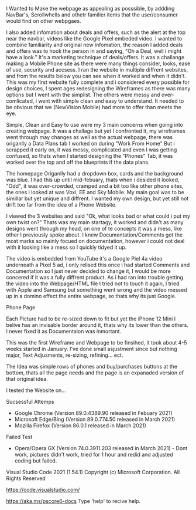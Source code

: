 I Wanted to Make the webpage as appealing as posssible, by addding NavBar's, Scrollwhells and othetr familier items that the user/consumer would find on other webpgaes. 

I also added infomation about deals and offers, such as the alert at the top near the navbar, videos like the Google Pixel embeded video. I wanted to combine familiarity and original new infomation, the reason I added deals and offers was to hook the person in and saying, "Oh a Deal, well i might have a look." It's a marketing technique of deals/offers.
It was a challange making a Mobile Phone site as there were many things consider, looks, ease of use, security and accsess. I ran the website in multiple diffrent  websites, and from the results below you can see when it worked and when it didn't. 
This was my first website fully complete and i considered every possible for design choices, I spent ages redesigning the Wireframes as there was many options but I went with the simplist. The others were messy and over-comlicated, i went with simple clean and easy to understand. It needed to be obvious that we (NewVision Mobile) had more to offer than meets the eye.

Simple, Clean and Easy to use were my 3 main concerns when going into creating webpage. It was a challage but yet I confronted it, my wireframes went through may changes as well as the actual webpage, there was origanlly a Data Plans tab I worked on during "Work From Home" But i scrapped it early on, it was messy, complicated and even I was getting confused, so thats when I started designing the "Phones" Tab, it was worked over the top and off the blueprints if the data plans. 

The homepage Origanlly had a dropdown box, cards and the background was blue. I had this up until mid-febuary, thats when i desided it looked, "Odd", it was over-crowded, cramped and a bit too like other phone sites, the ones i looked at was Voxi, EE and Sky Mobile. My main goal was to be simillar but yet unique and diffrent. I wanted my own design, but yet still not drift too far from the idea of a Phone Website. 

I viewed the 3 websites and said "Ok, what looks bad or what could i put my own twist on?" Thats was my main startagy, it worked and didn't as many designs went through my head, on one of te concepts it was a mess, like other I previously spoke about. I knew Documentation/Comments got the most marks so mainly focued on documentation, however i could not deal with it looking like a mess so I quickly tidyed it up. 

The video is embedded from YouTube it's a Google Piel 4a video underneath a Pixel 5 ad, i only relised this once i had started Comments and Documentation so I just never decided to change it, I would be more concered if it was a fully diffrent product. As i had ran into trouble getting the video into the Webpage/HTML file I tried not to touch it again, I tried with Apple and Samsung but something went wrong and the video messed up in a domino effect the entire webpage, so thats why its just Google. 




Phone Page


Each Picture had to be re-sized down to fit but yet the iPhone 12 Mini I belive has an invisable border around it, thats why its lower than the others. I never fixed it as Documentaion was inmortant.

This was the first Wireframe and Webpage to be finsihed, it took about 4-5 weeks started in January. I've done small asjustment since but nothing major, Text Adjusments, re-sizing, refining... ect.

 The Idea was simple rows of phones and buy/purchases buttons at the bottom, thats all the page needs and the page is an expanaded version of that original idea. 


















I tested the Website on...

Sucsessful Attemps

- Google Chrome (Version 89.0.4389.90 released in Febuary 2021)
- Microsoft Edge/Bing (Version 89.0.774.50 released in March 2021)
- Mozilla Firefox (Version 86.0.1 released in March 2021)

Failed Test

- Opera/Opera GX (Version 74.0.3911.203 released in March 2021) - Dont work, pictures didn't work, tried for 1 hour and redid and adjusted coding but failed.





Visual Studio Code 2021 (1.54.1)
Copyright (c) Microsoft Corporation. All Rights Reserved 

https://code.visualstudio.com/

https://aka.ms/pscore6-docs
Type 'help' to recive help.
